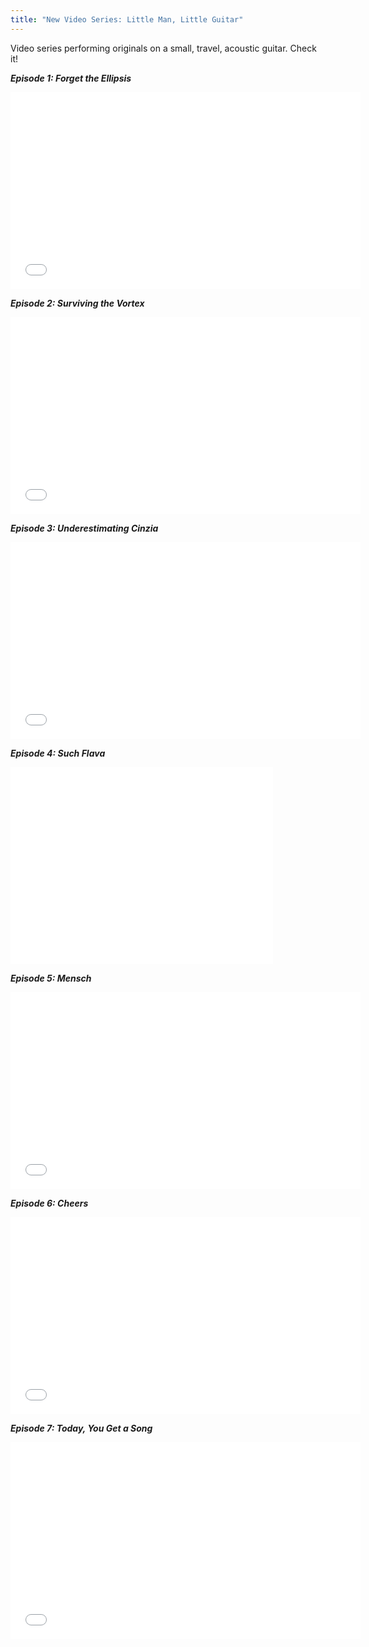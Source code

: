 ```yaml
---
title: "New Video Series: Little Man, Little Guitar"
---
```


Video series performing originals on a small, travel, acoustic guitar. Check it!

***Episode 1: Forget the Ellipsis***
<iframe width="560" height="315" src="//www.youtube.com/embed/RTLurgbPDDE" frameborder="0" allowfullscreen></iframe>

***Episode 2: Surviving the Vortex*** 
<iframe width="560" height="315" src="//www.youtube.com/embed/vL8Ix8u7CPo" frameborder="0" allowfullscreen></iframe>

***Episode 3: Underestimating Cinzia***
<iframe width="560" height="315" src="//www.youtube.com/embed/abEtkt2E9PA" frameborder="0" allowfullscreen></iframe>

***Episode 4: Such Flava*** 
<iframe width="420" height="315" src="//www.youtube.com/embed/bvldsk7Kboo" frameborder="0" allowfullscreen></iframe>

***Episode 5: Mensch*** 
<iframe width="560" height="315" src="//www.youtube.com/embed/wBG-xmfy3rA" frameborder="0" allowfullscreen></iframe>

***Episode 6: Cheers*** 
<iframe width="560" height="315" src="//www.youtube.com/embed/kjnhnumURQw" frameborder="0" allowfullscreen></iframe>


***Episode 7: Today, You Get a Song*** 
<iframe width="560" height="315" src="//www.youtube.com/embed/KUCmFC2CqSU" frameborder="0" allowfullscreen></iframe>
